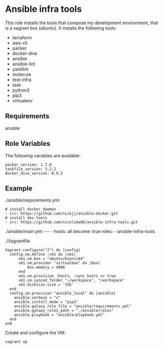 Ansible infra tools
=========

This role installs the tools that compose my development environment, that is a vagrant box (ubuntu).
It installs the following tools:

- terraform
- aws-cli
- packer
- docker-dive
- ansible
- ansible-lint
- yamllint
- molecule
- test-infra
- task
- python3
- pip3
- virtualenv


Requirements
------------

ansible

Role Variables
--------------

The following variables are available:

    packer_version: 1.7.0
    taskfile_version: 3.2.2
    docker_dive_version: 0.9.2



Example
----------------

./ansible/requirements.yml
    
    # install docker daemon
    - src: https://github.com/nickjj/ansible-docker.git
    # install dev tools
    - src: https://github.com/nicolimo86/ansible-infra-tools.git


./ansible/main.yml
    ---
    - hosts: all
      become: true
      roles:
        - ansible-infra-tools

./Vagrantfile

    Vagrant.configure("2") do |config|
      config.vm.define :vm1 do |vm1|
          vm1.vm.box = "ubuntu/bionic64"
          vm1.vm.provider "virtualbox" do |box|
              box.memory = 4086 
          end
          vm1.vm.provision :hosts, :sync_hosts => true
          vm1.vm.synced_folder "~/workspace", "/workspace"
          vm1.disksize.size = '15G'
      end
      config.vm.provision "ansible_local" do |ansible|
        ansible.verbose = "v"
        ansible.install_mode = "pip3"
        ansible.galaxy_role_file = "ansible/requirements.yml"
        ansible.galaxy_roles_path = "./ansible/roles"
        ansible.playbook = "ansible/playbook.yml"
      end
    end

Create and configure the VM:

    vagrant up
